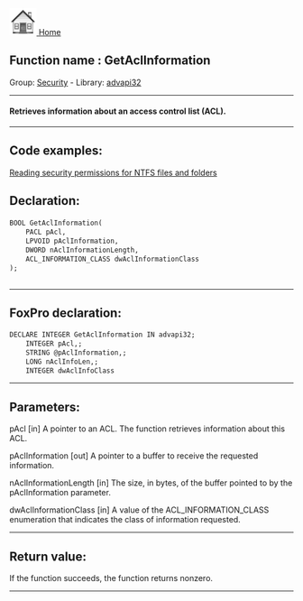 [<img src="../../images/home.png"> Home ](https://github.com/VFPX/Win32API)  

## Function name : GetAclInformation
Group: [Security](../../functions_group.md#Security)  -  Library: [advapi32](../../libraries.md#advapi32)  
***  


#### Retrieves information about an access control list (ACL).

***  


## Code examples:
[Reading security permissions for NTFS files and folders](../../samples/sample_516.md)  

## Declaration:
```foxpro  
BOOL GetAclInformation(
	PACL pAcl,
	LPVOID pAclInformation,
	DWORD nAclInformationLength,
	ACL_INFORMATION_CLASS dwAclInformationClass
);
  
```  
***  


## FoxPro declaration:
```foxpro  
DECLARE INTEGER GetAclInformation IN advapi32;
	INTEGER pAcl,;
	STRING @pAclInformation,;
	LONG nAclInfoLen,;
	INTEGER dwAclInfoClass  
```  
***  


## Parameters:
pAcl 
[in] A pointer to an ACL. The function retrieves information about this ACL. 

pAclInformation 
[out] A pointer to a buffer to receive the requested information.

nAclInformationLength 
[in] The size, in bytes, of the buffer pointed to by the pAclInformation parameter. 

dwAclInformationClass 
[in] A value of the ACL_INFORMATION_CLASS enumeration that indicates the class of information requested.   
***  


## Return value:
If the function succeeds, the function returns nonzero.  
***  

